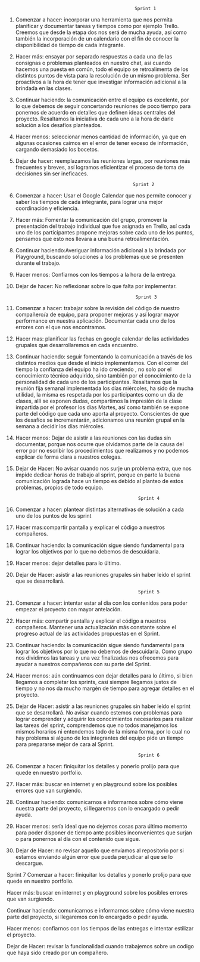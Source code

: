 
                                                    Sprint 1

1.	Comenzar a hacer: incorporar una herramienta que nos permita planificar y documentar tareas y tiempos como por ejemplo Trello. Creemos que desde la etapa dos nos será de mucha ayuda, así como también la incorporación de un calendario con el fin de conocer la 
disponibilidad de tiempo de cada integrante.  

2.	Hacer más: ensayar por separado respuestas a cada una de las consignas o problemas planteados en nuestro chat, así cuando hacemos una puesta en común, todo el equipo se retroalimenta de los distintos puntos de vista para la resolución de un mismo problema. Ser proactivos a la hora de tener que investigar información adicional a la brindada en las clases. 


3.	Continuar haciendo: la comunicación entre el equipo es excelente, por lo que debemos de seguir concertando reuniones de poco tiempo para ponernos de acuerdo en detalles que definen ideas centrales del proyecto. Resaltamos la iniciativa de cada uno a la hora de darle solución a los desafíos planteados. 
 
4.	Hacer menos: seleccionar menos cantidad de información, ya que en algunas ocasiones caímos en el error de tener exceso de información, cargando demasiado los bocetos. 


5.	Dejar de hacer: reemplazamos las reuniones largas, por reuniones más frecuentes y breves, así logramos eficientizar el proceso de toma de decisiones sin ser ineficaces. 



                                                    Sprint 2

1.	Comenzar a hacer: Usar el Google Calendar que nos permite conocer y saber los tiempos de cada integrante, para lograr una mejor coordinación y eficiencia.

2.	Hacer más: Fomentar la comunicación del grupo, promover la presentación del trabajo individual que fue asignada en Trello, así cada uno de los participantes propone mejoras sobre cada uno de los puntos, pensamos que esto nos llevara a una buena retroalimentación.

3.	Continuar haciendo:Averiguar información adicional a la brindada por Playground, buscando soluciones a los problemas que se presenten durante el trabajo.
 
4.	Hacer menos: Confiarnos con los tiempos a la hora de la entrega.

5.	Dejar de hacer: No reflexionar sobre lo que falta por implementar.

                                                     Sprint 3

1. Comenzar a hacer: trabajar sobre la revisión del código de nuestro compañero/a de equipo, para proponer mejoras y así lograr mayor performance en nuestra aplicación. Documentar cada uno de los errores con el que nos encontramos.  

2. Hacer mas: planificar las fechas en google calendar de las actividades grupales que desarrollaremos en cada encuentro. 

3. Continuar haciendo: seguir fomentando la comunicación a través de los distintos medios que desde el inicio implementamos. Con el correr del tiempo la confianza del equipo ha ido creciendo , no solo por el conocimiento técnico adquirido, sino también por el conocimiento de la personalidad de cada uno de los participantes. Resaltamos que la reunión fija semanal implementada los días miércoles, ha sido de mucha utilidad, la misma es respetada por los participantes como un día de clases, allí se exponen dudas, compartimos la impresión de la clase impartida por el profesor los días Martes, así como también se expone parte del código que cada uno aporta al proyecto. Conscientes de que los desafíos se incrementarán, adicionamos una reunión grupal en la semana a decidir los días miércoles. 

4. Hacer menos: Dejar de asistir a las reuniones con las dudas sin documentar, porque nos ocurre que olvidamos parte de la causa del error por no escribir los procedimientos que realizamos y no podemos explicar de forma clara a nuestros colegas. 

5. Dejar de Hacer: No avisar cuando nos surje un problema extra, que nos impide dedicar horas de trabajo al sprint, porque en parte la buena comunicación lograda hace un tiempo es debido al planteo de estos problemas, propios de todo equipo.

                                                     Sprint 4
1. Comenzar a hacer: plantear distintas alternativas de solución a cada uno de los puntos de los sprint

2. Hacer mas:compartir pantalla y explicar el código a nuestros compañeros.

3. Continuar haciendo: la comunicación sigue siendo fundamental para lograr los objetivos por lo que no debemos de descuidarla. 

4. Hacer menos: dejar detalles para lo último.

5. Dejar de Hacer: asistir a las reuniones grupales sin haber leído el sprint que se desarrollará.

                                                     Sprint 5
1. Comenzar a hacer: intentar estar al día con los contenidos para poder empezar el proyecto con mayor antelación.

2. Hacer más: compartir pantalla y explicar el código a nuestros compañeros. Mantener una actualización más constante sobre el progreso actual de las actividades propuestas en el Sprint.

3. Continuar haciendo: la comunicación sigue siendo fundamental para lograr los objetivos por lo que no debemos de descuidarla. Como grupo nos dividimos las tareas y una vez finalizadas nos ofrecemos para ayudar a nuestros compañeros con su parte del Sprint.

4. Hacer menos: aún continuamos con dejar detalles para lo último, si bien llegamos a completar los sprints, casi siempre llegamos justos de tiempo y no nos da mucho margén de tiempo para agregar detalles en el proyecto.

5. Dejar de Hacer: asistir a las reuniones grupales sin haber leído el sprint que se desarrollará. No avisar cuando estemos con problemas para lograr comprender y adquirir los conocimientos necesarios para realizar las tareas del sprint, comprendemos que no todos manejamos los mismos horarios ni entendemos todo de la misma forma, por lo cual no hay problema si alguno de los integrantes del equipo pide un tiempo para prepararse mejor de cara al Sprint.

                                                     Sprint 6
1. Comenzar a hacer: finiquitar los detalles y ponerlo prolijo para que quede en nuestro portfolio.

2. Hacer más: buscar en internet y en playground sobre los posibles errores que van surgiendo.

3. Continuar haciendo: comunicarnos e informarnos sobre cómo viene nuestra parte del proyecto, si llegaremos con lo encargado o pedir ayuda.

4. Hacer menos: sería ideal que no dejemos cosas para último momento para poder disponer de tiempo ante posibles inconvenientes que surjan o para ponernos al día con el contenido que sigue. 

5. Dejar de Hacer: no revisar aquello que envíamos al repositorio por si estamos enviando algún error que pueda perjudicar al que se lo descargue. 


Sprint 7
Comenzar a hacer: finiquitar los detalles y ponerlo prolijo para que quede en nuestro portfolio.

Hacer más: buscar en internet y en playground sobre los posibles errores que van surgiendo.

Continuar haciendo: comunicarnos e informarnos sobre cómo viene nuestra parte del proyecto, si llegaremos con lo encargado o pedir ayuda.

Hacer menos: confiarnos con los tiempos de las entregas e intentar estilizar el proyecto.

Dejar de Hacer: revisar la funcionalidad cuando trabajemos sobre un codigo que haya sido creado por un compañero.
